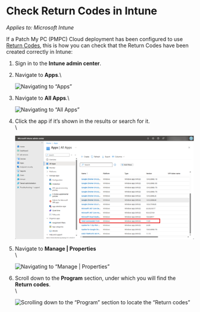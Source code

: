 # Check Return Codes in Intune

_Applies to: Microsoft Intune_

If a Patch My PC (PMPC) Cloud deployment has been configured to use [Return Codes](../../cloud-deployments/deploying-an-app-using-cloud/cloud-configurations-deployment-tab/return-codes-deployments.md), this is how you can check that the Return Codes have been created correctly in Intune:

1. Sign in to the **Intune admin center**.
2.  Navigate to **Apps**.\


    ![Navigating to “Apps”](/_images/image%20%28281%29.png "Navigating to \"Apps\"")


3.  Navigate to **All Apps**.\


    ![Navigating to “All Apps”](/_images/image%20%28282%29.png "Navigating to \"All Apps\"")


4.  Click the app if it’s shown in the results or search for it.\
    \


    ![Clicking the app if it’s shown in the results or searching for it](/_images/image%20%282542%29.png "Clicking the app if it’s shown in the results or searching for it")
5.  Navigate to **Manage | Properties**\
    \


    ![Navigating to “Manage | Properties”](/_images/image%20%282543%29.png "Navigating to \"Manage | Properties\"")


6.  Scroll down to the **Program** section, under which you will find the **Return codes**.\
    \


    ![Scrolling down to the “Program” section to locate the “Return codes”](/_images/image%20%282544%29.png "Scrolling down to the \"Program\" section to locate the \"Return codes\"")
